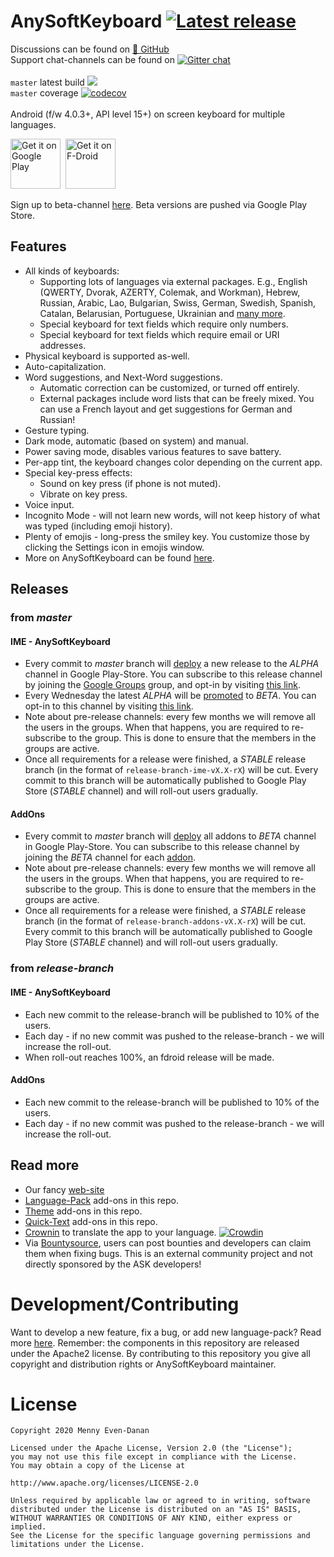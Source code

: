 AnySoftKeyboard&nbsp;[![Latest release](https://img.shields.io/github/release/AnySoftKeyboard/AnySoftKeyboard.svg)](https://github.com/AnySoftKeyboard/AnySoftKeyboard/releases)
====================
Discussions can be found on&nbsp;[💬&nbsp;GitHub](https://github.com/AnySoftKeyboard/AnySoftKeyboard/discussions)<br/>
Support chat-channels can be found on&nbsp;[![Gitter chat](https://badges.gitter.im/AnySoftKeyboard/gitter.png)](https://gitter.im/AnySoftKeyboard)<br/>
<br/>
`master` latest build&nbsp;![](https://github.com/AnySoftKeyboard/AnySoftKeyboard/workflows/checks/badge.svg?event=push&branch=master)<br/>
`master` coverage&nbsp;[![codecov](https://codecov.io/gh/AnySoftKeyboard/AnySoftKeyboard/branch/master/graph/badge.svg)](https://codecov.io/gh/AnySoftKeyboard/AnySoftKeyboard)<br/>
<br/>
Android (f/w 4.0.3+, API level 15+) on screen keyboard for multiple languages.

<a href="https://play.google.com/store/apps/details?id=com.menny.android.anysoftkeyboard&utm_source=global_co&utm_medium=prtnr&utm_content=Mar2515&utm_campaign=PartBadge&pcampaignid=MKT-AC-global-none-all-co-pr-py-PartBadges-Oct1515-1"><img alt="Get it on Google Play" src="https://play.google.com/intl/en_us/badges/images/apps/en-play-badge.png" height="80pt"/></a>&nbsp;&nbsp;<a href="https://f-droid.org/repository/browse/?fdid=com.menny.android.anysoftkeyboard"><img alt="Get it on F-Droid" src="https://f-droid.org/wiki/images/5/55/F-Droid-button_get-it-on_bigger.png" height="80pt"/></a>

Sign up to beta-channel [here](https://play.google.com/apps/testing/com.menny.android.anysoftkeyboard). Beta versions are pushed via Google Play Store.

## Features
 * All kinds of keyboards:
     * Supporting lots of languages via external packages. E.g., English (QWERTY, Dvorak, AZERTY, Colemak, and Workman), Hebrew, Russian, Arabic, Lao, Bulgarian, Swiss, German, Swedish, Spanish, Catalan, Belarusian, Portuguese, Ukrainian and [many more](addons/languages/PACKS.md).
     * Special keyboard for text fields which require only numbers.
     * Special keyboard for text fields which require email or URI addresses.
 * Physical keyboard is supported as-well.
 * Auto-capitalization.
 * Word suggestions, and Next-Word suggestions.
     * Automatic correction can be customized, or turned off entirely.
     * External packages include word lists that can be freely mixed. You can use a French layout and get suggestions for German and Russian!
 * Gesture typing.
 * Dark mode, automatic (based on system) and manual.
 * Power saving mode, disables various features to save battery.
 * Per-app tint, the keyboard changes color depending on the current app.
 * Special key-press effects:
     * Sound on key press (if phone is not muted).
     * Vibrate on key press.
 * Voice input. 
 * Incognito Mode - will not learn new words, will not keep history of what was typed (including emoji history).
 * Plenty of emojis - long-press the smiley key. You customize those by clicking the Settings icon in emojis window.
 * More on AnySoftKeyboard can be found [here](http://anysoftkeyboard.github.io/).

## Releases

### from _master_

#### IME - AnySoftKeyboard
* Every commit to _master_ branch will [deploy](.github/workflows/checks.yml) a new release to the _ALPHA_ channel in Google Play-Store. You can subscribe to this release channel by joining the [Google Groups](https://groups.google.com/d/forum/anysoftkeyboard-alpha-testers) group, and opt-in by visiting [this link](https://play.google.com/apps/testing/com.menny.android.anysoftkeyboard).
* Every Wednesday the latest _ALPHA_ will be [promoted](.github/workflows/deployment_promote.yml) to _BETA_. You can opt-in to this channel by visiting [this link](https://play.google.com/apps/testing/com.menny.android.anysoftkeyboard).
* Note about pre-release channels: every few months we will remove all the users in the groups. When that happens, you are required to re-subscribe to the group. This is done to ensure that the members in the groups are active.
* Once all requirements for a release were finished, a _STABLE_ release branch (in the format of `release-branch-ime-vX.X-rX`) will be cut. Every commit to this branch will be automatically published to Google Play Store (_STABLE_ channel) and will roll-out users gradually.

#### AddOns
* Every commit to _master_ branch will [deploy](.github/workflows/checks.yml) all addons to _BETA_ channel in Google Play-Store. You can subscribe to this release channel by joining the _BETA_ channel for each [addon](addons/languages/PACKS.md).
* Note about pre-release channels: every few months we will remove all the users in the groups. When that happens, you are required to re-subscribe to the group. This is done to ensure that the members in the groups are active.
* Once all requirements for a release were finished, a _STABLE_ release branch (in the format of `release-branch-addons-vX.X-rX`) will be cut. Every commit to this branch will be automatically published to Google Play Store (_STABLE_ channel) and will roll-out users gradually.

### from _release-branch_

#### IME - AnySoftKeyboard
* Each new commit to the release-branch will be published to 10% of the users.
* Each day - if no new commit was pushed to the release-branch - we will increase the roll-out.
* When roll-out reaches 100%, an fdroid release will be made.

#### AddOns
* Each new commit to the release-branch will be published to 10% of the users.
* Each day - if no new commit was pushed to the release-branch - we will increase the roll-out.

## Read more
* Our fancy [web-site](http://anysoftkeyboard.github.io/)
* [Language-Pack](addons/languages/PACKS.md) add-ons in this repo.
* [Theme](addons/themes/PACKS.md) add-ons in this repo.
* [Quick-Text](addons/quicktexts/PACKS.md) add-ons in this repo.
* [Crownin](https://crowdin.com/project/anysoftkeyboard) to translate the app to your language. [![Crowdin](https://badges.crowdin.net/anysoftkeyboard/localized.svg)](https://crowdin.com/project/anysoftkeyboard)
* Via [Bountysource](https://www.bountysource.com/teams/anysoftkeyboard/issues), users can post bounties and developers can claim them when fixing bugs. This is an external community project and not directly sponsored by the ASK developers!

# Development/Contributing
Want to develop a new feature, fix a bug, or add new language-pack? Read more [here](CONTRIBUTING.md).
Remember: the components in this repository are released under the Apache2 license. By contributing to this repository you give all copyright and distribution rights or AnySoftKeyboard maintainer.

# License

    Copyright 2020 Menny Even-Danan
    
    Licensed under the Apache License, Version 2.0 (the "License");
    you may not use this file except in compliance with the License.
    You may obtain a copy of the License at
    
    http://www.apache.org/licenses/LICENSE-2.0
    
    Unless required by applicable law or agreed to in writing, software
    distributed under the License is distributed on an "AS IS" BASIS,
    WITHOUT WARRANTIES OR CONDITIONS OF ANY KIND, either express or implied.
    See the License for the specific language governing permissions and
    limitations under the License.
    
